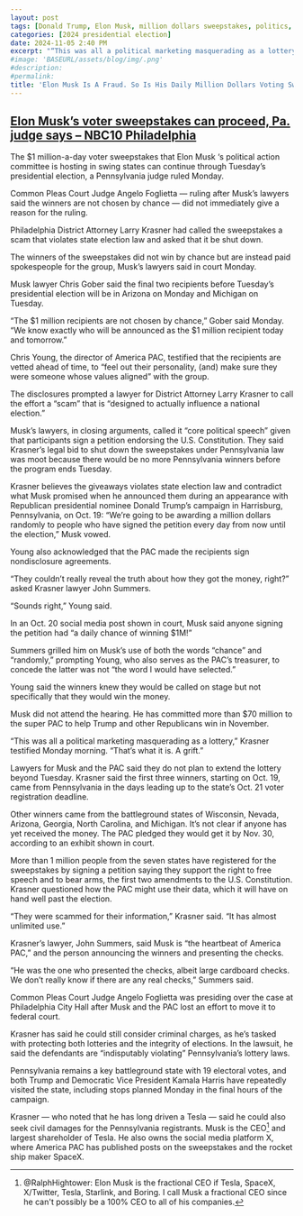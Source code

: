 ```yaml
---
layout: post
tags: [Donald Trump, Elon Musk, million dollars sweepstakes, politics, Tesla, National Highway Traffic Safety Administration (NHTSA)]
categories: [2024 presidential election]
date: 2024-11-05 2:40 PM
excerpt: "“This was all a political marketing masquerading as a lottery,” Krasner testified Monday morning. “That’s what it is. A grift. They were scammed for their information,” Krasner said. “It has almost unlimited use.” – Philadelphia District Attorney"
#image: 'BASEURL/assets/blog/img/.png'
#description:
#permalink:
title: 'Elon Musk Is A Fraud. So Is His Daily Million Dollars Voting Sweepstakes'
---
```



## [Elon Musk’s voter sweepstakes can proceed, Pa. judge says – NBC10 Philadelphia](https://www.nbcphiladelphia.com/news/local/musk-pac-tells-philly-judge-1m-sweepstakes-winners-not-chosen-by-chance/4017920/)

The $1 million-a-day voter sweepstakes that Elon Musk ‘s political action committee is hosting in swing states can continue through Tuesday’s presidential election, a Pennsylvania judge ruled Monday.

Common Pleas Court Judge Angelo Foglietta — ruling after Musk’s lawyers said the winners are not chosen by chance — did not immediately give a reason for the ruling.

Philadelphia District Attorney Larry Krasner had called the sweepstakes a scam that violates state election law and asked that it be shut down.

The winners of the sweepstakes did not win by chance but are instead paid spokespeople for the group, Musk’s lawyers said in court Monday.

Musk lawyer Chris Gober said the final two recipients before Tuesday’s presidential election will be in Arizona on Monday and Michigan on Tuesday.

“The \$1 million recipients are not chosen by chance,” Gober said Monday. “We know exactly who will be announced as the $1 million recipient today and tomorrow.”

Chris Young, the director of America PAC, testified that the recipients are vetted ahead of time, to “feel out their personality, (and) make sure they were someone whose values aligned” with the group.

The disclosures prompted a lawyer for District Attorney Larry Krasner to call the effort a “scam” that is “designed to actually influence a national election.”

Musk’s lawyers, in closing arguments, called it “core political speech” given that participants sign a petition endorsing the U.S. Constitution. They said Krasner’s legal bid to shut down the sweepstakes under Pennsylvania law was moot because there would be no more Pennsylvania winners before the program ends Tuesday.

Krasner believes the giveaways violates state election law and contradict what Musk promised when he announced them during an appearance with Republican presidential nominee Donald Trump’s campaign in Harrisburg, Pennsylvania, on Oct. 19: “We’re going to be awarding a million dollars randomly to people who have signed the petition every day from now until the election,” Musk vowed.

Young also acknowledged that the PAC made the recipients sign nondisclosure agreements.

“They couldn’t really reveal the truth about how they got the money, right?” asked Krasner lawyer John Summers.

“Sounds right,” Young said.

In an Oct. 20 social media post shown in court, Musk said anyone signing the petition had “a daily chance of winning $1M!”

Summers grilled him on Musk’s use of both the words “chance” and “randomly,” prompting Young, who also serves as the PAC’s treasurer, to concede the latter was not “the word I would have selected.”

Young said the winners knew they would be called on stage but not specifically that they would win the money.

Musk did not attend the hearing. He has committed more than $70 million to the super PAC to help Trump and other Republicans win in November.

“This was all a political marketing masquerading as a lottery,” Krasner testified Monday morning. “That’s what it is. A grift.”

Lawyers for Musk and the PAC said they do not plan to extend the lottery beyond Tuesday. Krasner said the first three winners, starting on Oct. 19, came from Pennsylvania in the days leading up to the state’s Oct. 21 voter registration deadline.

Other winners came from the battleground states of Wisconsin, Nevada, Arizona, Georgia, North Carolina, and Michigan. It’s not clear if anyone has yet received the money. The PAC pledged they would get it by Nov. 30, according to an exhibit shown in court.

More than 1 million people from the seven states have registered for the sweepstakes by signing a petition saying they support the right to free speech and to bear arms, the first two amendments to the U.S. Constitution. Krasner questioned how the PAC might use their data, which it will have on hand well past the election.

“They were scammed for their information,” Krasner said. “It has almost unlimited use.”

Krasner’s lawyer, John Summers, said Musk is “the heartbeat of America PAC,” and the person announcing the winners and presenting the checks.

“He was the one who presented the checks, albeit large cardboard checks. We don’t really know if there are any real checks,” Summers said.

Common Pleas Court Judge Angelo Foglietta was presiding over the case at Philadelphia City Hall after Musk and the PAC lost an effort to move it to federal court.

Krasner has said he could still consider criminal charges, as he’s tasked with protecting both lotteries and the integrity of elections. In the lawsuit, he said the defendants are “indisputably violating” Pennsylvania’s lottery laws.

Pennsylvania remains a key battleground state with 19 electoral votes, and both Trump and Democratic Vice President Kamala Harris have repeatedly visited the state, including stops planned Monday in the final hours of the campaign.

Krasner — who noted that he has long driven a Tesla — said he could also seek civil damages for the Pennsylvania registrants. Musk is the CEO[^11] and largest shareholder of Tesla. He also owns the social media platform X, where America PAC has published posts on the sweepstakes and the rocket ship maker SpaceX.

[^11]: @RalphHightower: Elon Musk is the fractional CEO if Tesla, SpaceX, X/Twitter, Tesla, Starlink, and Boring. I call Musk a fractional CEO since he can't possibly be a 100% CEO to all of his companies. 
